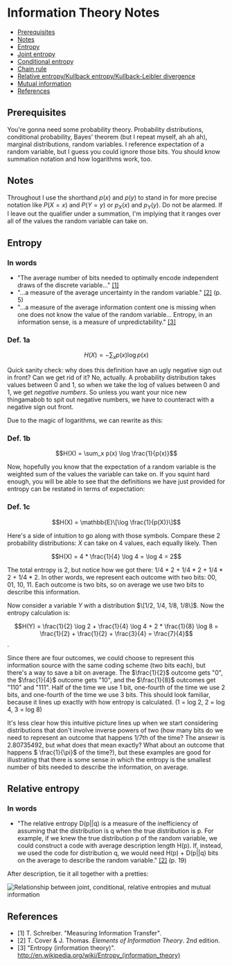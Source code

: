 # Information Theory Notes

  - [Prerequisites](#prereqs)
  - [Notes](#notes)
  - [Entropy](#entropy)
  - [Joint entropy](#jointent)
  - [Conditional entropy](#condent)
  - [Chain rule](#chainrule)
  - [Relative entropy/Kullback entropy/Kullback-Leibler divergence](#relent)
  - [Mutual information](#mutinfo)
  - [References](#refs)


## <a id="prereqs"> </a> Prerequisites
You're gonna need some probability theory. Probability distributions, conditional probability, Bayes' theorem (but I repeat myself, ah ah ah), marginal distributions, random variables. I reference expectation of a random variable, but I guess you could ignore those bits. You should know summation notation and how logarithms work, too.

## <a id="notes"> </a> Notes
Throughout I use the shorthand $p(x)$ and $p(y)$ to stand in for more precise notation like $P(X = x)$ and $P(Y = y)$ or $p_X(x)$ and $p_Y(y)$. Do not be alarmed. If I leave out the qualifier under a summation, I'm implying that it ranges over all of the values the random variable can take on.

## <a id="entropy"> </a> Entropy
### In words
  - "The average number of bits needed to optimally encode independent draws of the discrete variable..." [[1]](#ref1)
  - "...a measure of the average uncertainty in the random variable." [[2]](#ref2) (p. 5)
  - "...a measure of the average information content one is missing when one does not know the value of the random variable... Entropy, in an information sense, is a measure of unpredictability." [[3]](#ref3)

### Def. 1a
$$H(X) = - \sum_x p(x) \log p(x)$$

Quick sanity check: why does this definition have an ugly negative sign out in front? Can we get rid of it? No, actually. A probability distribution takes values between 0 and 1, so when we take the log of values between 0 and 1, we get *negative numbers*. So unless you want your nice new thingamabob to spit out negative numbers, we have to counteract with a negative sign out front.

Due to the magic of logarithms, we can rewrite as this:

### Def. 1b
$$H(X) = \sum_x p(x) \log \frac{1}{p(x)}$$

Now, hopefully you know that the expectation of a random variable is the weighted sum of the values the variable can take on. If you squint hard enough, you will be able to see that the definitions we have just provided for entropy can be restated in terms of expectation:

### Def. 1c

$$H(X) = \mathbb{E}\[\log \frac{1}{p(X)}\]$$

Here's a side of intuition to go along with those symbols. Compare these 2 probability distributions: $X$ can take on 4 values, each equally likely. Then

$$H(X) = 4 * \frac{1}{4} \log 4 = \log 4 = 2$$

The total entropy is 2, but notice how we got there: 1/4 * 2 + 1/4 * 2 + 1/4 * 2 + 1/4 * 2. In other words, we represent each outcome with two bits: 00, 01, 10, 11. Each outcome is two bits, so on average we use two bits to describe this information.

Now consider a variable $Y$ with a distribution $\[1/2, 1/4, 1/8, 1/8\]$. Now the entropy calculation is:

$$H(Y) = \frac{1}{2} \log 2 + \frac{1}{4} \log 4 + 2 * \frac{1}{8} \log 8 = \frac{1}{2} + \frac{1}{2} + \frac{3}{4} = \frac{7}{4}$$.

Since there are four outcomes, we could choose to represent this information source with the same coding scheme (two bits each), but there's a way to save a bit on average. The $\frac{1}{2}$ outcome gets "0", the $\frac{1}{4}$ outcome gets "10", and the $\frac{1}{8}$ outcomes get "110" and "111". Half of the time we use 1 bit, one-fourth of the time we use 2 bits, and one-fourth of the time we use 3 bits. This should look familiar, because it lines up exactly with how entropy is calculated. (1 = log 2, 2 = log 4, 3 = log 8)

It's less clear how this intuitive picture lines up when we start considering distributions that don't involve inverse powers of two (how many bits do we need to represent an outcome that happens 1/7th of the time? The ansewr is 2.80735492, but what does that mean exactly? What about an outcome that happens $ \frac{1}{\pi}$ of the time?), but these examples are good for illustrating that there is some sense in which the entropy is the smallest number of bits needed to describe the information, on average.

## <a id="relent"> </a> Relative entropy
### In words
  - "The relative entropy D(p||q) is a measure of the inefficiency of assuming that the distribution is q when the true distribution is p. For example, if we knew the true distribution p of the random variable, we could construct a code with average description length H(p). If, instead, we used the code for distribution q, we would need H(p) + D(p||q) bits on the average to describe the random variable." [[2]](#ref2) (p. 19)

After description, tie it all together with a pretties:

![Relationship between joint, conditional, relative entropies and mutual information](/images/entropy_venn_wiki.png)

## <a id="refs"> </a> References

  - <a id="ref1"> </a> [1] T. Schreiber. "Measuring Information Transfer".
  - <a id="ref2"> </a> [2] T. Cover & J. Thomas. *Elements of Information Theory*. 2nd edition.
  - <a id="ref3"> </a> [3] "Entropy (information theory)". <http://en.wikipedia.org/wiki/Entropy_(information_theory)>
